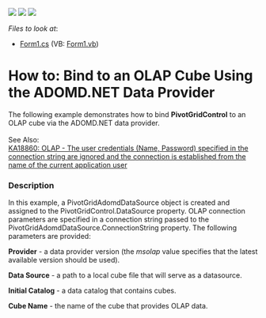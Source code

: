 <!-- default badges list -->
![](https://img.shields.io/endpoint?url=https://codecentral.devexpress.com/api/v1/VersionRange/128581591/10.2.3%2B)
[![](https://img.shields.io/badge/Open_in_DevExpress_Support_Center-FF7200?style=flat-square&logo=DevExpress&logoColor=white)](https://supportcenter.devexpress.com/ticket/details/E3705)
[![](https://img.shields.io/badge/📖_How_to_use_DevExpress_Examples-e9f6fc?style=flat-square)](https://docs.devexpress.com/GeneralInformation/403183)
<!-- default badges end -->
<!-- default file list -->
*Files to look at*:

* [Form1.cs](./CS/XtraPivotGrid_ADOMD/Form1.cs) (VB: [Form1.vb](./VB/XtraPivotGrid_ADOMD/Form1.vb))
<!-- default file list end -->
# How to: Bind to an OLAP Cube Using the ADOMD.NET Data Provider


<p>The following example demonstrates how to bind <strong>PivotGridControl</strong> to an OLAP cube via the ADOMD.NET data provider.<br><br>See Also:<br><a href="https://www.devexpress.com/Support/Center/p/KA18860">KA18860: OLAP - The user credentials (Name, Password) specified in the connection string are ignored and the connection is established from the name of the current application user</a></p>


<h3>Description</h3>

<p>In this example, a PivotGridAdomdDataSource object is created and assigned to the PivotGridControl.DataSource property. OLAP connection parameters are specified in a connection string passed to the PivotGridAdomdDataSource.ConnectionString property. The following parameters are provided:</p><p><strong>Provider</strong> - a data provider version (the <i>msolap</i> value specifies that the latest available version should be used).</p><p><strong>Data Source</strong> - a path to a local cube file that will serve as a datasource.</p><p><strong>Initial Catalog</strong> - a data catalog that contains cubes. </p><p><strong>Cube Name</strong> - the name of the cube that provides OLAP data.</p><p><br />
</p>

<br/>


